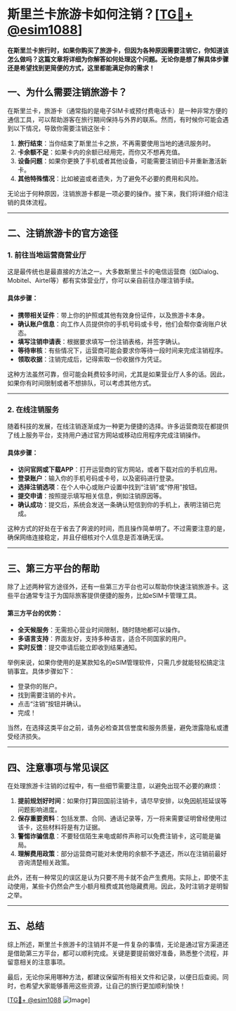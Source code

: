 # 斯里兰卡旅游卡如何注销？[[TG💪+ @esim1088](https://t.me/s/esim1088)]

**在斯里兰卡旅行时，如果你购买了旅游卡，但因为各种原因需要注销它，你知道该怎么做吗？这篇文章将详细为你解答如何处理这个问题。无论你是想了解具体步骤还是希望找到更简便的方式，这里都能满足你的需求！**

## 一、为什么需要注销旅游卡？

在斯里兰卡，旅游卡（通常指的是电子SIM卡或预付费电话卡）是一种非常方便的通信工具，可以帮助游客在旅行期间保持与外界的联系。然而，有时候你可能会遇到以下情况，导致你需要注销这张卡：

1. **旅行结束**：当你结束了斯里兰卡之旅，不再需要使用当地的通讯服务时。
2. **卡余额不足**：如果卡内的余额已经用完，而你又不想再充值。
3. **设备问题**：如果你更换了手机或者其他设备，可能需要注销旧卡并重新激活新卡。
4. **其他特殊情况**：比如被盗或者遗失，为了避免不必要的费用和风险。

无论出于何种原因，注销旅游卡都是一项必要的操作。接下来，我们将详细介绍注销的具体流程。

---

## 二、注销旅游卡的官方途径

### 1. 前往当地运营商营业厅

这是最传统也是最直接的方法之一。大多数斯里兰卡的电信运营商（如Dialog、Mobitel、Airtel等）都有实体营业厅，你可以亲自前往办理注销手续。

#### 具体步骤：
- **携带相关证件**：带上你的护照或其他有效身份证件，以及旅游卡本身。
- **确认账户信息**：向工作人员提供你的手机号码或卡号，他们会帮你查询账户状态。
- **填写注销申请表**：根据要求填写一份注销表格，并签字确认。
- **等待审核**：有些情况下，运营商可能会要求你等待一段时间来完成注销程序。
- **领取收据**：注销完成后，记得索取一份收据作为凭证。

这种方法虽然可靠，但可能会耗费较多时间，尤其是如果营业厅人多的话。因此，如果你有时间限制或者不想排队，可以考虑其他方式。

---

### 2. 在线注销服务

随着科技的发展，在线注销逐渐成为一种更为便捷的选择。许多运营商现在都提供了线上服务平台，支持用户通过官方网站或移动应用程序完成注销操作。

#### 具体步骤：
- **访问官网或下载APP**：打开运营商的官方网站，或者下载对应的手机应用。
- **登录账户**：输入你的手机号码或卡号，以及密码进行登录。
- **选择注销选项**：在个人中心或账户设置中找到“注销”或“停用”按钮。
- **提交申请**：按照提示填写相关信息，例如注销原因等。
- **确认成功**：提交后，系统会发送一条确认短信到你的手机上，表明注销已完成。

这种方式的好处在于省去了奔波的时间，而且操作简单明了。不过需要注意的是，确保网络连接稳定，并且仔细核对个人信息是否准确无误。

---

## 三、第三方平台的帮助

除了上述两种官方途径外，还有一些第三方平台也可以帮助你快速注销旅游卡。这些平台通常专注于为国际旅客提供便捷的服务，比如eSIM卡管理工具。

#### 第三方平台的优势：
- **全天候服务**：无需担心营业时间限制，随时随地都可以操作。
- **多语言支持**：界面友好，支持多种语言，适合不同国家的用户。
- **实时反馈**：提交申请后能立即收到结果通知。

举例来说，如果你使用的是某款知名的eSIM管理软件，只需几步就能轻松搞定注销事宜。具体步骤如下：
- 登录你的账户。
- 找到需要注销的卡片。
- 点击“注销”按钮并确认。
- 完成！

当然，在选择这类平台之前，请务必检查其信誉度和服务质量，避免泄露隐私或遭受经济损失。

---

## 四、注意事项与常见误区

在处理旅游卡注销的过程中，有一些细节需要注意，以避免出现不必要的麻烦：

1. **提前规划好时间**：如果你打算回国前注销卡，请尽早安排，以免因航班延误等问题影响进度。
2. **保存重要资料**：包括发票、合同、通话记录等，万一将来需要证明曾经使用过该卡，这些材料将是有力证据。
3. **警惕诈骗信息**：不要轻信陌生来电或邮件声称可以免费注销卡，这可能是骗局。
4. **理解费用政策**：部分运营商可能对未使用的余额不予退还，所以在注销前最好咨询清楚相关政策。

此外，还有一种常见的误区是认为只要不用卡就不会产生费用。实际上，即使不主动使用，某些卡仍然会产生小额月租费或其他隐藏费用。因此，及时注销才是明智之举。

---

## 五、总结

综上所述，斯里兰卡旅游卡的注销并不是一件复杂的事情，无论是通过官方渠道还是借助第三方平台，都可以顺利完成。关键是要提前做好准备，熟悉整个流程，并留意相关的注意事项。

最后，无论你采用哪种方法，都建议保留所有相关文件和记录，以便日后查阅。同时，也希望大家能够善用这些资源，让自己的旅行更加顺利愉快！

[[TG💪+ @esim1088](https://t.me/s/esim1088) ![Image](https://i.postimg.cc/4NQfJmqS/Snipaste-2025-05-13-00-14-12.png)]